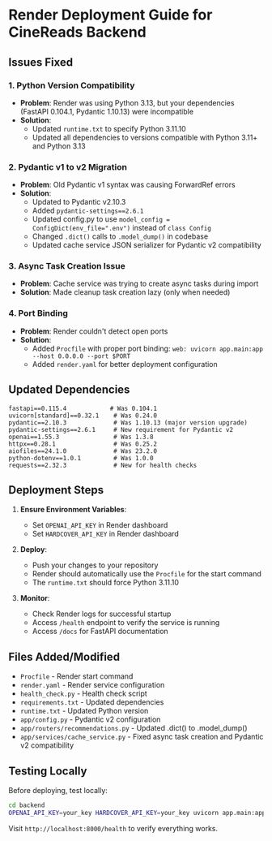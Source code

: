 # Render Deployment Guide for CineReads Backend

## Issues Fixed

### 1. Python Version Compatibility
- **Problem**: Render was using Python 3.13, but your dependencies (FastAPI 0.104.1, Pydantic 1.10.13) were incompatible
- **Solution**: 
  - Updated `runtime.txt` to specify Python 3.11.10
  - Updated all dependencies to versions compatible with Python 3.11+ and Python 3.13

### 2. Pydantic v1 to v2 Migration
- **Problem**: Old Pydantic v1 syntax was causing ForwardRef errors
- **Solution**:
  - Updated to Pydantic v2.10.3
  - Added `pydantic-settings==2.6.1` 
  - Updated config.py to use `model_config = ConfigDict(env_file=".env")` instead of `class Config`
  - Changed `.dict()` calls to `.model_dump()` in codebase
  - Updated cache service JSON serializer for Pydantic v2 compatibility

### 3. Async Task Creation Issue
- **Problem**: Cache service was trying to create async tasks during import
- **Solution**: Made cleanup task creation lazy (only when needed)

### 4. Port Binding
- **Problem**: Render couldn't detect open ports
- **Solution**: 
  - Added `Procfile` with proper port binding: `web: uvicorn app.main:app --host 0.0.0.0 --port $PORT`
  - Added `render.yaml` for better deployment configuration

## Updated Dependencies

```
fastapi==0.115.4            # Was 0.104.1
uvicorn[standard]==0.32.1    # Was 0.24.0
pydantic==2.10.3             # Was 1.10.13 (major version upgrade)
pydantic-settings==2.6.1     # New requirement for Pydantic v2
openai==1.55.3               # Was 1.3.8
httpx==0.28.1                # Was 0.25.2
aiofiles==24.1.0             # Was 23.2.0
python-dotenv==1.0.1         # Was 1.0.0
requests==2.32.3             # New for health checks
```

## Deployment Steps

1. **Ensure Environment Variables**:
   - Set `OPENAI_API_KEY` in Render dashboard
   - Set `HARDCOVER_API_KEY` in Render dashboard

2. **Deploy**:
   - Push your changes to your repository
   - Render should automatically use the `Procfile` for the start command
   - The `runtime.txt` should force Python 3.11.10

3. **Monitor**:
   - Check Render logs for successful startup
   - Access `/health` endpoint to verify the service is running
   - Access `/docs` for FastAPI documentation

## Files Added/Modified

- `Procfile` - Render start command
- `render.yaml` - Render service configuration  
- `health_check.py` - Health check script
- `requirements.txt` - Updated dependencies
- `runtime.txt` - Updated Python version
- `app/config.py` - Pydantic v2 configuration
- `app/routers/recommendations.py` - Updated .dict() to .model_dump()
- `app/services/cache_service.py` - Fixed async task creation and Pydantic v2 compatibility

## Testing Locally

Before deploying, test locally:

```bash
cd backend
OPENAI_API_KEY=your_key HARDCOVER_API_KEY=your_key uvicorn app.main:app --reload --port 8000
```

Visit `http://localhost:8000/health` to verify everything works.
